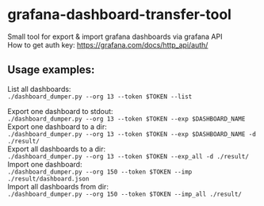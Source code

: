 # grafana-dashboard-transfer-tool

Small tool for export &amp; import grafana dashboards via grafana API  
How to get auth key: https://grafana.com/docs/http_api/auth/  

## Usage examples:

List all dashboards:  
`./dashboard_dumper.py --org 13 --token $TOKEN --list`  

Export one dashboard to stdout:  
`./dashboard_dumper.py --org 13 --token $TOKEN --exp $DASHBOARD_NAME`  
Export one dashboard to a dir:  
`./dashboard_dumper.py --org 13 --token $TOKEN --exp $DASHBOARD_NAME -d ./result/`  
Export all dashboards to a dir:  
`./dashboard_dumper.py --org 13 --token $TOKEN --exp_all -d ./result/`  
Import one dashboard:  
`./dashboard_dumper.py --org 150 --token $TOKEN --imp ./result/dashboard.json`  
Import all dashboards from dir:  
`./dashboard_dumper.py --org 150 --token $TOKEN --imp_all ./result/`
